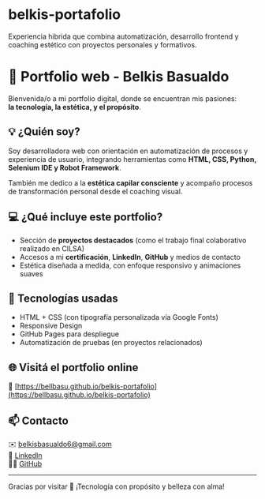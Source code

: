 # belkis-portafolio
Experiencia hibrida que combina automatización, desarrollo frontend y coaching estético con proyectos personales y formativos.
# 🌟 Portfolio web - Belkis Basualdo

Bienvenida/o a mi portfolio digital, donde se encuentran mis pasiones:  
**la tecnología, la estética, y el propósito**.

## 💡 ¿Quién soy?

Soy desarrolladora web con orientación en automatización de procesos y experiencia de usuario, integrando herramientas como **HTML, CSS, Python, Selenium IDE y Robot Framework**.

También me dedico a la **estética capilar consciente** y acompaño procesos de transformación personal desde el coaching visual.

## 💻 ¿Qué incluye este portfolio?

- Sección de **proyectos destacados** (como el trabajo final colaborativo realizado en CILSA)
- Accesos a mi **certificación**, **LinkedIn**, **GitHub** y medios de contacto
- Estética diseñada a medida, con enfoque responsivo y animaciones suaves

## 🧰 Tecnologías usadas

- HTML + CSS (con tipografía personalizada vía Google Fonts)
- Responsive Design
- GitHub Pages para despliegue
- Automatización de pruebas (en proyectos relacionados)

## 🌐 Visitá el portfolio online

🔗 [https://bellbasu.github.io/belkis-portafolio](https://bellbasu.github.io/belkis-portafolio)

## 📫 Contacto

✉️ belkisbasualdo6@gmail.com  
🔗 [LinkedIn](https://www.linkedin.com/in/tu-usuario)  
👨‍💻 [GitHub](https://github.com/bellbasu)

---

Gracias por visitar 🌷 ¡Tecnología con propósito y belleza con alma!
